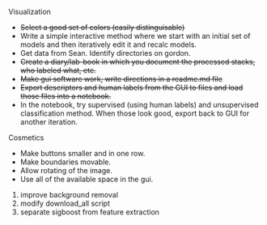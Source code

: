 Visualization

* ~~Select a good set of colors (easily distinguisable)~~
* Write a simple interactive method where we start with an initial
  set of models and then iteratively edit it and recalc models.
* Get data from Sean. Identify directories on gordon.
* ~~Create a diary/lab-book in which you document the processed stacks, who labeled what, etc.~~
* ~~Make gui software work, write directions in a readme.md file~~
* ~~Export descriptors and human labels from the GUI to files and load those files into a notebook.~~
* In the notebook, try supervised (using human labels) and unsupervised classification method. When those look good, export back to GUI for another iteration.

Cosmetics
* Make buttons smaller and in one row. 
* Make boundaries movable.
* Allow rotating of the image.
* Use all of the available space in the gui.

1. improve background removal
2. modify download_all script
3. separate sigboost from feature extraction